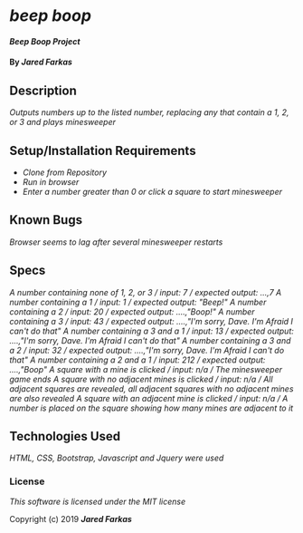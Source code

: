 # _beep boop_

#### _Beep Boop Project_

#### By _**Jared Farkas**_

## Description

_Outputs numbers up to the listed number, replacing any that contain a 1, 2, or 3 and plays minesweeper_

## Setup/Installation Requirements

* _Clone from Repository_
* _Run in browser_
* _Enter a number greater than 0 or click a square to start minesweeper_


## Known Bugs

_Browser seems to lag after several minesweeper restarts_

## Specs
_*A number containing none of 1, 2, or 3 / input: 7 / expected output: ...,7*_
_*A number containing a 1 / input: 1 / expected output: "Beep!"*_
_*A number containing a 2 / input: 20 / expected output: ....,"Boop!"*_
_*A number containing a 3 / input: 43 /  expected output: ....,"I'm sorry, Dave. I'm Afraid I can't do that"*_
_*A number containing a 3 and a 1 / input: 13 /  expected output: ....,"I'm sorry, Dave. I'm Afraid I can't do that"*_
_*A number containing a 3 and a 2 / input: 32 /  expected output: ....,"I'm sorry, Dave. I'm Afraid I can't do that"*_
_*A number containing a 2 and a 1 / input: 212 /  expected output: ....,"Boop"*_
_*A square with a mine is clicked / input: n/a / The minesweeper game ends*_
_*A square with no adjacent mines is clicked / input: n/a / All adjacent squares are revealed, all adjacent squares with no adjacent mines are also revealed*_
_*A square with an adjacent mine is clicked / input: n/a / A number is placed on the square showing how many mines are adjacent to it*_

## Technologies Used

_HTML, CSS, Bootstrap, Javascript and Jquery were used_

### License

*This software is licensed under the MIT license*

Copyright (c) 2019 **_Jared Farkas_**
